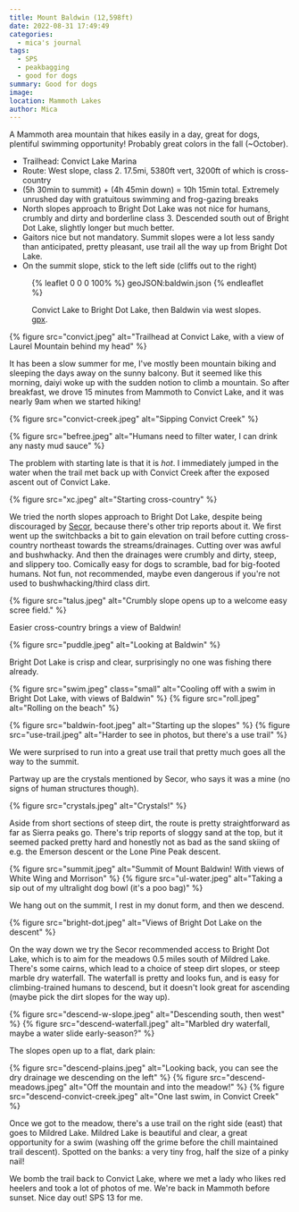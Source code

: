 ```yaml
---
title: Mount Baldwin (12,598ft)
date: 2022-08-31 17:49:49
categories:
  - mica's journal
tags:
  - SPS
  - peakbagging
  - good for dogs
summary: Good for dogs
image: 
location: Mammoth Lakes
author: Mica
---
```


A Mammoth area mountain that hikes easily in a day, great for dogs, plentiful swimming opportunity! Probably great colors in the fall (~October).

- Trailhead: Convict Lake Marina
- Route: West slope, class 2. 17.5mi, 5380ft vert, 3200ft of which is cross-country
- (5h 30min to summit) + (4h 45min down) = 10h 15min total. Extremely unrushed day with gratuitous swimming and frog-gazing breaks
- North slopes approach to Bright Dot Lake was not nice for humans, crumbly and dirty and borderline class 3. Descended south out of Bright Dot Lake, slightly longer but much better.
- Gaitors nice but not mandatory. Summit slopes were a lot less sandy than anticipated, pretty pleasant, use trail all the way up from Bright Dot Lake.
- On the summit slope, stick to the left side (cliffs out to the right)

<figure>

{% leaflet 0 0 0 100% %}
geoJSON:baldwin.json
{% endleaflet %}

<figcaption>

Convict Lake to Bright Dot Lake, then Baldwin via west slopes. [gpx](mount-baldwin_mica.gpx).

</figcaption>
</figure>

{% figure src="convict.jpeg" alt="Trailhead at Convict Lake, with a view of Laurel Mountain behind my head" %}

It has been a slow summer for me, I've mostly been mountain biking and sleeping the days away on the sunny balcony. But it seemed like this morning, daiyi woke up with the sudden notion to climb a mountain. So after breakfast, we drove 15 minutes from Mammoth to Convict Lake, and it was nearly 9am when we started hiking!

<div class="photos">
{% figure src="convict-creek.jpeg" alt="Sipping Convict Creek" %}

{% figure src="befree.jpeg" alt="Humans need to filter water, I can drink any nasty mud sauce" %}
</div>

The problem with starting late is that it is _hot_. I immediately jumped in the water when the trail met back up with Convict Creek after the exposed ascent out of Convict Lake. 

{% figure src="xc.jpeg" alt="Starting cross-country" %}

We tried the north slopes approach to Bright Dot Lake, despite being discouraged by [Secor](https://archive.org/details/highsierrapeaksp0000seco_p9g7), because there's other trip reports about it. We first went up the switchbacks a bit to gain elevation on trail before cutting cross-country northeast towards the streams/drainages. Cutting over was awful and bushwhacky. And then the drainages were crumbly and dirty, steep, and slippery too. Comically easy for dogs to scramble, bad for big-footed humans. Not fun, not recommended, maybe even dangerous if you're not used to bushwhacking/third class dirt.

{% figure src="talus.jpeg" alt="Crumbly slope opens up to a welcome easy scree field." %}

Easier cross-country brings a view of Baldwin!

{% figure src="puddle.jpeg" alt="Looking at Baldwin" %}

Bright Dot Lake is crisp and clear, surprisingly no one was fishing there already. 

{% figure src="swim.jpeg" class="small" alt="Cooling off with a swim in Bright Dot Lake, with views of Baldwin" %}
{% figure src="roll.jpeg" alt="Rolling on the beach" %}

{% figure src="baldwin-foot.jpeg" alt="Starting up the slopes" %}
{% figure src="use-trail.jpeg" alt="Harder to see in photos, but there's a use trail" %}

We were surprised to run into a great use trail that pretty much goes all the way to the summit. 

Partway up are the crystals mentioned by Secor, who says it was a mine (no signs of human structures though).

{% figure src="crystals.jpeg" alt="Crystals!" %}

Aside from short sections of steep dirt, the route is pretty straightforward as far as Sierra peaks go. There's trip reports of sloggy sand at the top, but it seemed packed pretty hard and honestly not as bad as the sand skiing of e.g. the Emerson descent or the Lone Pine Peak descent.

{% figure src="summit.jpeg" alt="Summit of Mount Baldwin! With views of White Wing and Morrison" %}
{% figure src="ul-water.jpeg" alt="Taking a sip out of my ultralight dog bowl (it's a poo bag)" %}

We hang out on the summit, I rest in my donut form, and then we descend.

{% figure src="bright-dot.jpeg" alt="Views of Bright Dot Lake on the descent" %}

On the way down we try the Secor recommended access to Bright Dot Lake, which is to aim for the meadows 0.5 miles south of Mildred Lake. There's some cairns, which lead to a choice of steep dirt slopes, or steep marble dry waterfall. The waterfall is pretty and looks fun, and is easy for climbing-trained humans to descend, but it doesn't look great for ascending (maybe pick the dirt slopes for the way up).

<div class="photos">
{% figure src="descend-w-slope.jpeg" alt="Descending south, then west" %}
{% figure src="descend-waterfall.jpeg" alt="Marbled dry waterfall, maybe a water slide early-season?" %}
</div>

The slopes open up to a flat, dark plain:

{% figure src="descend-plains.jpeg" alt="Looking back, you can see the dry drainage we descending on the left" %}
{% figure src="descend-meadows.jpeg" alt="Off the mountain and into the meadow!" %}
{% figure src="descend-convict-creek.jpeg" alt="One last swim, in Convict Creek" %}

Once we got to the meadow, there's a use trail on the right side (east) that goes to Mildred Lake. Mildred Lake is beautiful and clear, a great opportunity for a swim (washing off the grime before the chill maintained trail descent). Spotted on the banks: a very tiny frog, half the size of a pinky nail!

We bomb the trail back to Convict Lake, where we met a lady who likes red heelers and took a lot of photos of me. We're back in Mammoth before sunset. Nice day out! SPS 13 for me.